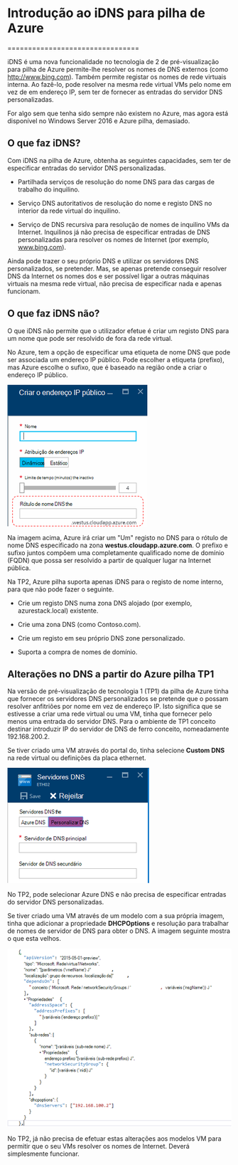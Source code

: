 <properties
    pageTitle="Noções sobre o DNS na pilha Azure TP2 | Microsoft Azure"
    description="Noções sobre novas funcionalidades de DNS e funcionalidades no Azure pilha TP2"
    services="azure-stack"
    documentationCenter=""
    authors="ScottNapolitan"
    manager="darmour"
    editor=""/>

<tags
    ms.service="azure-stack"
    ms.workload="na"
    ms.tgt_pltfrm="na"
    ms.devlang="na"
    ms.topic="get-started-article"
    ms.date="09/26/2016"
    ms.author="scottnap"/>

# <a name="introducing-idns-for-azure-stack"></a>Introdução ao iDNS para pilha de Azure
================================

iDNS é uma nova funcionalidade no tecnologia de 2 de pré-visualização para pilha de Azure permite-lhe resolver os nomes de DNS externos (como http://www.bing.com).
Também permite registar os nomes de rede virtuais interna. Ao fazê-lo, pode resolver na mesma rede virtual VMs pelo nome em vez de em endereço IP, sem ter de fornecer as entradas do servidor DNS personalizadas.

For algo sem que tenha sido sempre não existem no Azure, mas agora está disponível no Windows Server 2016 e Azure pilha, demasiado.

<a name="what-does-idns-do"></a>O que faz iDNS?
------------------

Com iDNS na pilha de Azure, obtenha as seguintes capacidades, sem ter de especificar entradas do servidor DNS personalizadas.

-   Partilhada serviços de resolução do nome DNS para das cargas de trabalho do inquilino.

-   Serviço DNS autoritativos de resolução do nome e registo DNS no interior da rede virtual do inquilino.

-   Serviço de DNS recursiva para resolução de nomes de inquilino VMs da Internet. Inquilinos já não precisa de especificar entradas de DNS personalizadas para resolver os nomes de Internet (por exemplo, www.bing.com).

Ainda pode trazer o seu próprio DNS e utilizar os servidores DNS personalizados, se pretender. Mas, se apenas pretende conseguir resolver DNS da Internet os nomes dos e ser possível ligar a outras máquinas virtuais na mesma rede virtual, não precisa de especificar nada e apenas funcionam.

<a name="what-does-idns-not-do"></a>O que faz iDNS não?
---------------------

O que iDNS não permite que o utilizador efetue é criar um registo DNS para um nome que pode ser resolvido de fora da rede virtual.

No Azure, tem a opção de especificar uma etiqueta de nome DNS que pode ser associada um endereço IP público. Pode escolher a etiqueta (prefixo), mas Azure escolhe o sufixo, que é baseado na região onde a criar o endereço IP público.

![Rótulo de nome de captura de ecrã de DNS](media/azure-stack-understanding-dns-in-tp2/image3.png)

Na imagem acima, Azure irá criar um "Um" registo no DNS para o rótulo de nome DNS especificado na zona **westus.cloudapp.azure.com**. O prefixo e sufixo juntos compõem uma completamente qualificado nome de domínio (FQDN) que possa ser resolvido a partir de qualquer lugar na Internet pública.

Na TP2, Azure pilha suporta apenas iDNS para o registo de nome interno, para que não pode fazer o seguinte.

-   Crie um registo DNS numa zona DNS alojado (por exemplo, azurestack.local) existente.

-   Crie uma zona DNS (como Contoso.com).

-   Crie um registo em seu próprio DNS zone personalizado.

-   Suporta a compra de nomes de domínio.


<a name="changes-in-dns-from-azure-stack-tp1"></a>Alterações no DNS a partir do Azure pilha TP1
-----------------------------------

Na versão de pré-visualização de tecnologia 1 (TP1) da pilha de Azure tinha que fornecer os servidores DNS personalizados se pretende que o possam resolver anfitriões por nome em vez de endereço IP. Isto significa que se estivesse a criar uma rede virtual ou uma VM, tinha que fornecer pelo menos uma entrada do servidor DNS. Para o ambiente de TP1 conceito destinar introduzir IP do servidor de DNS de ferro conceito, nomeadamente 192.168.200.2.

Se tiver criado uma VM através do portal do, tinha selecione **Custom DNS** na rede virtual ou definições da placa ethernet.

![Captura de ecrã da especificação de um servidor de DNS personalizado](media/azure-stack-understanding-dns-in-tp2/image1.png)

No TP2, pode selecionar Azure DNS e não precisa de especificar entradas do servidor DNS personalizadas.

Se tiver criado uma VM através de um modelo com a sua própria imagem, tinha que adicionar a propriedade **DHCPOptions** e resolução para trabalhar de nomes de servidor de DNS para obter o DNS. A imagem seguinte mostra o que esta velhos.

![Captura de ecrã de DHCPOptions propriedade](media/azure-stack-understanding-dns-in-tp2/image2.png)

No TP2, já não precisa de efetuar estas alterações aos modelos VM para permitir que o seu VMs resolver os nomes de Internet. Deverá simplesmente funcionar.